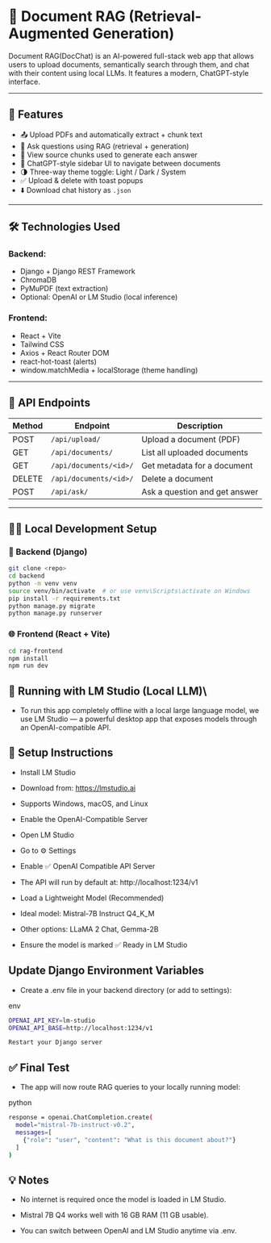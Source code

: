 # 📄 Document RAG (Retrieval-Augmented Generation)

Document RAG(DocChat) is an AI-powered full-stack web app that allows users to upload documents, semantically search through them, and chat with their content using local LLMs. It features a modern, ChatGPT-style interface.

---

## 🚀 Features

- 📤 Upload PDFs and automatically extract + chunk text
- 🧠 Ask questions using RAG (retrieval + generation)
- 🧾 View source chunks used to generate each answer
- 🧭 ChatGPT-style sidebar UI to navigate between documents
- 🌗 Three-way theme toggle: Light / Dark / System
- ✅ Upload & delete with toast popups
- ⬇️ Download chat history as `.json`

---

## 🛠️ Technologies Used

### Backend:
- Django + Django REST Framework
- ChromaDB
- PyMuPDF (text extraction)
- Optional: OpenAI or LM Studio (local inference)

### Frontend:
- React + Vite
- Tailwind CSS
- Axios + React Router DOM
- react-hot-toast (alerts)
- window.matchMedia + localStorage (theme handling)

---

## 📡 API Endpoints

| Method | Endpoint                  | Description                     |
|--------|---------------------------|---------------------------------|
| POST   | `/api/upload/`            | Upload a document (PDF)        |
| GET    | `/api/documents/`         | List all uploaded documents     |
| GET    | `/api/documents/<id>/`    | Get metadata for a document     |
| DELETE | `/api/documents/<id>/`    | Delete a document               |
| POST   | `/api/ask/`               | Ask a question and get answer   |

---

## 🧑‍💻 Local Development Setup


### 🔧 Backend (Django)
```bash
git clone <repo>
cd backend
python -m venv venv
source venv/bin/activate  # or use venv\Scripts\activate on Windows
pip install -r requirements.txt
python manage.py migrate
python manage.py runserver 
```
### 🌐 Frontend (React + Vite)
```bash
cd rag-frontend
npm install
npm run dev
```


## 🧠 Running with LM Studio (Local LLM)\

- To run this app completely offline with a local large language model, we use LM Studio — a powerful desktop app that exposes models through an OpenAI-compatible API.

## 🔧 Setup Instructions
- Install LM Studio

- Download from: https://lmstudio.ai

- Supports Windows, macOS, and Linux

- Enable the OpenAI-Compatible Server

- Open LM Studio

- Go to ⚙️ Settings

- Enable ✅ OpenAI Compatible API Server

- The API will run by default at: http://localhost:1234/v1

- Load a Lightweight Model (Recommended)

- Ideal model: Mistral-7B Instruct Q4_K_M

- Other options: LLaMA 2 Chat, Gemma-2B

- Ensure the model is marked ✅ Ready in LM Studio

## Update Django Environment Variables

-  Create a .env file in your backend directory (or add to settings):

env
```bash
OPENAI_API_KEY=lm-studio
OPENAI_API_BASE=http://localhost:1234/v1

Restart your Django server
```

## ✅ Final Test
- The app will now route RAG queries to your locally running model:


python
```bash
response = openai.ChatCompletion.create(
  model="mistral-7b-instruct-v0.2",
  messages=[
    {"role": "user", "content": "What is this document about?"}
  ]
)
```
## 💡 Notes

-  No internet is required once the model is loaded in LM Studio.

- Mistral 7B Q4 works well with 16 GB RAM (11 GB usable).

- You can switch between OpenAI and LM Studio anytime via .env.

